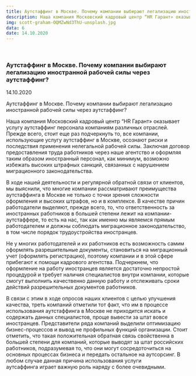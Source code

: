 ```yaml
---
title: Аутстаффинг в Москве. Почему компании выбирают легализацию иностранной рабочей силы через аутстаффинг?
description: Наша компания Московский кадровый центр “HR Гарант» оказывает услугу аутстаффинг персонала компаниям различных отраслей
img: scott-graham-OQMZwNd3ThU-unsplash.jpg
data: 6
date: 14.10.2020
---
```


<div class="row newsdetail">
<div class="md-2">&nbsp;</div>

<div class="md-8 news-detail">
				<h3>Аутстаффинг в Москве. Почему компании выбирают легализацию иностранной рабочей силы через аутстаффинг? </h3>
					<p class="date-news">14.10.2020</p>
	<p>
				<p>
	 Аутстаффинг в Москве. Почему компании выбирают легализацию иностранной рабочей силы через аутстаффинг?
</p>
<p>
	 Наша компания Московский кадровый центр “HR Гарант» оказывает услугу аутстаффинг персонала компаниям различных отраслей.&nbsp; Прежде всего, стоит еще раз подчеркнуть то, все компании, использующие услугу аутстаффинг в Москве, осознают риски и последствия применения нелегальной рабочей силы. Заключая договор предоставления труда работников через наше агентство и оформляя таким образом иностранный персонал, как минимум, возможно избежать высоких штрафных санкций, связанных с нарушением миграционного законодательства.
</p>
<p>
	 В ходе нашей деятельности и регулярной обратной связи от клиентов, мы выяснили, что многие компании рассматривают преимущества <nuxt-link to="/autstaffing">аутстаффинга в Москве</nuxt-link> не только с точки зрения сложности оформления и высоких штрафов, но и в комплексе. В качестве причин работодатели выделяют, прежде всего, то, что ответственность за иностранных работников в большей степени лежит на компании-аутстаффере, то есть на нас, так как именно мы являемся прямым работодателем и должны соблюдать миграционное законодательство, в том числе порядок трудоустройства иностранцев.
</p>
<p>
	 Не у многих работодателей и их работников есть возможность самим оформлять разрешительные документы, становиться на миграционный учет (оформлять регистрацию), поэтому компании и в этой сфере прибегают к помощи кадрового агентства. Подчеркнем, что оформление на работу иностранцев является достаточно непростой процедурой и требует наличия специалистов внутри компании, которые смогут выполнить качественно данную работу и отслеживать сроки действий разрешительных документов работников.
</p>
<p>
	 В связи с этим в ходе опросов наших клиентов с целью улучшения качества, треть компаний отметили тот факт, что им в процессе использования аутстаффинга в Москве не приходится искать и содержать данных специалистов, проще вывести за штат вовсе иностранцев. Представители ряда компаний выделили оптимизацию бизнес-процессов и вывод не профильных функций организации. Стоит отметить, что такая положительная обратная связь свойственна в большей степени для компаний, которые выводят за штат российских работников, подразумевая то, что они могут сосредоточиться на основных процессах бизнеса и передать остальное на аутсорсинг. В любом случае данная причина использования <nuxt-link to="/autstaffing">услуги аутсаффинга</nuxt-link>&nbsp;играет важную роль наряду с более очевидными.
</p>	</p>